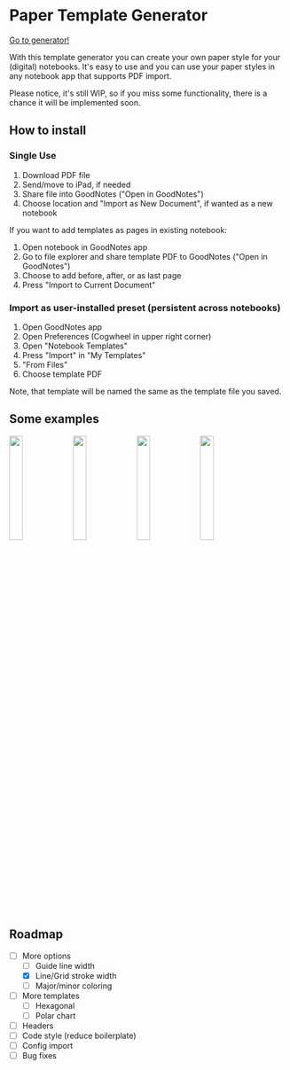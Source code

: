 # Paper Template Generator

[Go to generator!](https://nordnord.github.io/paper_template_generator/)

With this template generator you can create your own paper style for your (digital) notebooks.
It's easy to use and you can use your paper styles in any notebook app that supports PDF import.

Please notice, it's still WIP, so if you miss some functionality, there is a chance it will be implemented soon.

## How to install

### Single Use

1. Download PDF file
2. Send/move to iPad, if needed
3. Share file into GoodNotes ("Open in GoodNotes")
4. Choose location and "Import as New Document", if wanted as a new notebook

If you want to add templates as pages in existing notebook:

1. Open notebook in GoodNotes app
2. Go to file explorer and share template PDF to GoodNotes ("Open in GoodNotes")
3. Choose to add before, after, or as last page
4. Press "Import to Current Document"

### Import as user-installed preset (persistent across notebooks)

1. Open GoodNotes app
2. Open Preferences (Cogwheel in upper right corner)
3. Open "Notebook Templates"
4. Press "Import" in "My Templates"
5. "From Files"
6. Choose template PDF

Note, that template will be named the same as the template file you saved.

## Some examples

<p float="left">
  <img src="repo_images/crosses_right.png" width="22%">
  <img src="repo_images/dots_line.png" width="22%">
  <img src="repo_images/lines_left.png" width="22%">
  <img src="repo_images/dots_dark.png" width="22%">
</p>

## Roadmap

- [ ] More options
  - [ ] Guide line width
  - [x] Line/Grid stroke width
  - [ ] Major/minor coloring
- [ ] More templates
  - [ ] Hexagonal
  - [ ] Polar chart
- [ ] Headers
- [ ] Code style (reduce boilerplate)
- [ ] Config import
- [ ] Bug fixes
